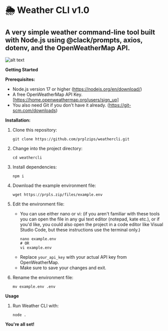 # 🌦️ Weather CLI v1.0

## A very simple weather command-line tool built with Node.js using @clack/prompts, axios, dotenv, and the OpenWeatherMap API.

![alt text](https://media.discordapp.net/attachments/1220896730531233862/1233127391602151444/Screenshot_2024-04-25_at_2.47.47_PM.png?ex=662bf6e0&is=662aa560&hm=e61784e9c96b925aacd707114d65fe8c0140d63f4bd70de68580014291fbf649&=&format=webp&quality=lossless&width=1256&height=936)

**Getting Started**

**Prerequisites:**

* Node.js version 17 or higher (https://nodejs.org/en/download/)
* A free OpenWeatherMap API Key. [https://home.openweathermap.org/users/sign_up]
* You also need Git if you don't have it already. (https://git-scm.com/downloads)

**Installation:**
1. Clone this repository:
   ```
   git clone https://github.com/prplzips/weathercli.git
   ```

2. Change into the project directory:
   ```
   cd weathercli
   ```

3. Install dependencies:
   ```
   npm i 
   ```

4. Download the example environment file:
   ```
   wget https://prpls.zip/files/example.env
   ```

5. Edit the environment file:
   * You can use either nano or vi: (if you aren't familiar with these tools you can open the file in any gui text editor (notepad, kate etc.), or if you'd like, you could also open the project in a code editor like Visual Studio Code, but these instructions use the terminal only.)
     ```
     nano example.env 
     # OR
     vi example.env
     ```
   * Replace `your_api_key` with your actual API key from OpenWeatherMap.
   * Make sure to save your changes and exit.

6. Rename the environment file:
   ```
   mv example.env .env
   ```

**Usage**

1. Run Weather CLI with:
   ```
   node .
   ```

**You're all set!**
